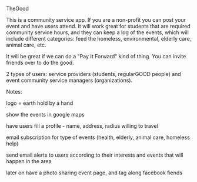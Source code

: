 TheGood

This is a community service app. If you are a non-profit you can post your event and have users attend. It will work great for students that are required community service hours, and they can keep a log of the events, which will include different categories: feed the homeless, environmental, elderly care, animal care, etc.

It will be great if we can do a "Pay It Forward" kind of thing. You can invite friends over to do the good.

2 types of users: service providers (students, regularGOOD people) and event community service managers (organizations).

Notes:

logo = earth hold by a hand

show the events in google maps 

have users fill a profile - name, address, radius willing to travel

email subscription for type of events (health, elderly, animal care, homeless help)

send email alerts to users according to their interests and events that will happen in the area

later on have a photo sharing event page, and tag along facebook fiends
